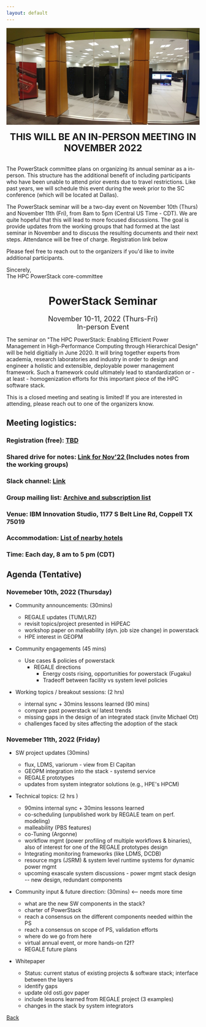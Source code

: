 ```yaml
---
layout: default
---
```


![](images/venue_ps22.jpg)

<p align="center"><font size="+2"><b>THIS WILL BE AN IN-PERSON MEETING IN NOVEMBER 2022</b></font></p><br/>
The PowerStack committee plans on organizing its annual seminar as a in-person. This structure has the additional benefit of including participants who have been unable to attend prior events due to travel restrictions. Like past years, we will schedule this event during the week prior to the SC conference (which will be located at Dallas).

The PowerStack seminar will be a two-day event on November 10th (Thurs) and November 11th (Fri), from 8am to 5pm (Central US Time - CDT). 
We are quite hopeful that this will lead to more focused discussions.  The goal is provide updates from the working groups that had formed at the last seminar in November and to discuss the resulting documents and their next steps. Attendance will be free of charge. Registration link below 

Please feel free to reach out to the organizers if you'd like to invite additional participants.

Sincerely,<br/>
The HPC PowerStack core-committee

<h1 align="center">PowerStack Seminar</h1>

<p align="center"><font size="+1">November 10-11, 2022 (Thurs-Fri)<br/>In-person Event</font></p>

The seminar on "The HPC PowerStack: Enabling Efficient Power Management in
High-Performance Computing through Hierarchical Design" will be held digitially
in June 2020. It will bring together experts from academia, research
laboratories and industry in order to design and engineer a holistic and
extensible, deployable power management framework.  Such a framework could
ultimately lead to standardization or - at least - homogenization efforts for
this important piece of the HPC software stack.

This is a closed meeting and seating is limited! If you are interested in attending, please reach out to one of the organizers know.


## Meeting logistics:

### Registration (free): <a href=""> TBD </a>

### Shared drive for notes: <a href="https://drive.google.com/drive/folders/1QwVkTRtYYStt_hCNXNydCUzzm2luWJ26?usp=sharing"> Link for Nov'22 </a> (Includes notes from the working groups)

### Slack channel: <a href="https://powerstack.slack.com/"> Link </a>

### Group mailing list: <a href="https://groups.google.com/forum/#!forum/powerstack-announce"> Archive and subscription list </a>

### Venue: IBM Innovation Studio, 1177 S Belt Line Rd, Coppell TX 75019

### Accommodation: <a href="PS_2022_hotels.pdf"> List of nearby hotels </a>

### Time: Each day, 8 am to 5 pm (CDT)


## Agenda (Tentative)

### Novemeber 10th, 2022 (Thursday)

- Community announcements: (30mins)
	- REGALE updates (TUM/LRZ) 
	- revisit topics/project presented in HiPEAC
	- workshop paper on malleability (dyn. job size change) in powerstack
	- HPE interest in GEOPM
 
- Community engagements (45 mins)
	- Use cases & policies of powerstack
		- REGALE directions
			- Energy costs rising, opportunities for powerstack (Fugaku)
			- Tradeoff between facility vs system level policies
	 
- Working topics / breakout sessions: (2 hrs) 
	- internal sync + 30mins lessons learned (90 mins)
	- compare past powerstack w/ latest trends
	- missing gaps in the design of an integrated stack (invite Michael Ott)
	- challenges faced by sites affecting the adoption of the stack



### Novemeber 11th, 2022 (Friday)
 
- SW project updates (30mins)
	- flux, LDMS, variorum - view from El Capitan
	- GEOPM integration into the stack - systemd service
	- REGALE prototypes
	- updates from system integrator solutions (e.g., HPE's HPCM)
 
- Technical topics: (2 hrs )
	- 90mins internal sync + 30mins lessons learned
	- co-scheduling (unpublished work by REGALE team on perf. modeling)
	- malleability (PBS features)
	- co-Tuning (Argonne)
	- workflow mgmt (power profiling of multiple workflows & binaries), also of interest for one of the REGALE prototypes design
	- Integrating monitoring frameworks (like LDMS, DCDB) 
	- resource mgrs (JSRM) & system level runtime systems for dynamic power mgmt 
	- upcoming exascale system discussions - power mgmt stack design -- new design, redundant components
 
- Community input & future direction: (30mins) <-- needs more time
	- what are the new SW components in the stack?
	- charter of PowerStack
	- reach a consensus on the different components needed within the PS
	- reach a consensus on scope of PS, validation efforts
	- where do we go from here
	- virtual annual event, or more hands-on f2f?
	- REGALE future plans
 
- Whitepaper
	- Status: current status of existing projects & software stack; interface between the layers
	- identify gaps 
	- update old osti.gov paper
	- include lessons learned from REGALE project (3 examples)
	- changes in the stack by system integrators

[Back](./)
